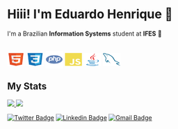 # Hiii! I'm Eduardo Henrique 👋

I'm a Brazilian **Information Systems** student at **IFES** 🏫 <br>


<div style="display: inline_block"><br>
<img align="center" alt="HTML" height="30" width="40" src="https://raw.githubusercontent.com/devicons/devicon/master/icons/html5/html5-original.svg">
  <img align="center" alt="CSS" height="30" width="40" src="https://raw.githubusercontent.com/devicons/devicon/master/icons/css3/css3-original.svg">
   <img align="center" alt="PHP" height="40" width="40" src="https://raw.githubusercontent.com/devicons/devicon/master/icons/php/php-plain.svg"> 
  <img align="center" alt="Js" height="30" width="40" src="https://raw.githubusercontent.com/devicons/devicon/master/icons/javascript/javascript-plain.svg"> 
  <img align="center" alt="Java" height="30" width="40" src="https://raw.githubusercontent.com/devicons/devicon/master/icons/java/java-original.svg"> 
  <img align="center" alt="MySQL" height="30" width="40" src="https://raw.githubusercontent.com/devicons/devicon/master/icons/mysql/mysql-original.svg"> 
</div>

## My Stats

  <a href="https://github.com/duvrdx">
  <img height="180em" src="https://github-readme-stats.vercel.app/api?username=duvrdx&show_icons=true&theme=dark&include_all_commits=true&count_private=true"/>
  <img height="180em" src="https://github-readme-stats.vercel.app/api/top-langs/?username=duvrdx&layout=compact&langs_count=8&theme=dark"/>



[![Twitter Badge](https://img.shields.io/badge/-@duvrdx-000000?style=flat-square&labelColor=000000&logo=twitter&logoColor=white&link=https://twitter.com/duvrdx)](https://twitter.com/duvrdx) 
[![Linkedin Badge](https://img.shields.io/badge/-Eduardo%20Henrique-000000?style=flat-square&logo=Linkedin&logoColor=white&link=https://www.linkedin.com/in/eduardo-henrique-próspero-souza-478298203/)](https://www.linkedin.com/in/eduardo-henrique-próspero-souza-478298203/) 
[![Gmail Badge](https://img.shields.io/badge/-duvrdx@gmail.com-000000?style=flat-square&logo=Gmail&logoColor=white&link=mailto:duvrdx@gmail.com)](mailto:duvrdx@gmail.com)
 
